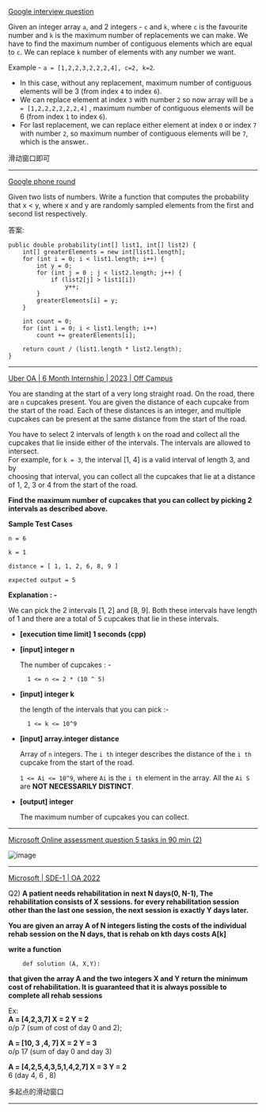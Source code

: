 [Google interview question](https://leetcode.com/discuss/interview-question/2064289/Google-interview-question)

Given an integer array  `a`, and 2 integers -  `c`  and  `k`, where  `c`  is the favourite number and  `k`  is the maximum number of replacements we can make. We have to find the maximum number of contiguous elements which are equal to  `c`. We can replace  `k`  number of elements with any number we want.

Example -  `a = [1,2,2,3,2,2,2,4], c=2, k=2`.

-   In this case, without any replacement, maximum number of contiguous elements will be 3 (from index  `4`  to index  `6`).
-   We can replace element at index  `3`  with number  `2`  so now array will be  `a = [1,2,2,2,2,2,2,4]`  , maximum number of contiguous elements will be 6 (from index  `1`  to index  `6`).
-   For last replacement, we can replace either element at index  `0`  or index  `7`  with number  `2`, so maximum number of contiguous elements will be  `7`, which is the answer..

滑动窗口即可

------------

[Google phone round](https://leetcode.com/discuss/interview-question/1107192/Google-phone-round)

Given two lists of numbers. Write a function that computes the probability that x < y, where x and y are randomly sampled elements from the first and second list respectively.

答案:
```
public double probability(int[] list1, int[] list2) {
    int[] greaterElements = new int[list1.length];
    for (int i = 0; i < list1.length; i++) {
        int y = 0;
        for (int j = 0 ; j < list2.length; j++) {
            if (list2[j] > list1[i])
                y++;
        }
        greaterElements[i] = y;
    }

    int count = 0;
    for (int i = 0; i < list1.length; i++)
        count += greaterElements[i];
   
    return count / (list1.length * list2.length);
}
```

---------------

[Uber OA | 6 Month Internship | 2023 | Off Campus](https://leetcode.com/discuss/interview-question/2624313/Uber-OA-or-6-Month-Internship-or-2023-or-Off-Campus)

You are standing at the start of a very long straight road. On the road, there are  `n`  cupcakes present. You are given the distance of each cupcake from the start of the road. Each of these distances is an integer, and multiple cupcakes can be present at the same distance from the start of the road.

You have to select 2 intervals of length  `k`  on the road and collect all the cupcakes that lie inside either of the intervals. The intervals are allowed to intersect.  
For example, for  `k = 3`, the interval [1, 4] is a valid interval of length 3, and by  
choosing that interval, you can collect all the cupcakes that lie at a distance of 1, 2, 3 or 4 from the start of the road.

**Find the maximum number of cupcakes that you can collect by picking 2 intervals as described above.**

**Sample Test Cases**

`n = 6`

`k = 1`

`distance = [ 1, 1, 2, 6, 8, 9 ]`

`expected output = 5`

**Explanation : -**

We can pick the 2 intervals [1, 2] and [8, 9]. Both these intervals have length of 1 and there are a total of 5 cupcakes that lie in these intervals.

-   **[execution time limit] 1 seconds (cpp)**
    
-   **[input] integer n**
    
    The number of cupcakes : -
    
    ```
      1 <= n <= 2 * (10 ^ 5)
    
    ```
    
-   **[input] integer k**
    
    the length of the intervals that you can pick :-
    
    ```
      1 <= k <= 10^9
    
    ```
    
-   **[input] array.integer distance**
    
    Array of  `n`  integers. The  `i th`  integer describes the distance of the  `i th`  cupcake from the start of the road.
    
    `1 <= Ai <= 10^9`, where  `Ai`  is the  `i th`  element in the array. All the  `Ai S`  are  **NOT NECESSARILY DISTINCT**.
    
-   **[output] integer**
    
    The maximum number of cupcakes you can collect.

-------------

[Microsoft Online assessment question 5 tasks in 90 min (2)](https://leetcode.com/discuss/interview-question/2220156/Microsoft-Online-assessment-question-5-tasks-in-90-min-%282%29)

![image](https://assets.leetcode.com/users/images/621c675c-b777-4559-8080-13c050cffda8_1656625048.6044838.png)

---------

[Microsoft | SDE-1 | OA 2022](https://leetcode.com/discuss/interview-question/2055241/Microsoft-or-SDE-1-or-OA-2022)

Q2)  **A patient needs rehabilitation in next N days(0, N-1), The rehabilitation consists of X sessions. for every rehabilitation session other than the last one session, the next session is exactly Y days later.**

**You are given an array A of N integers listing the costs of the individual rehab session on the N days, that is rehab on kth days costs A[k]**

**write a function**

```
    def solution (A, X,Y):

```

**that given the array A and the two integers X and Y return the minimum cost of rehabilitation. It is guaranteed that it is always possible to complete all rehab sessions**

Ex:  
**A = [4,2,3,7] X = 2 Y = 2**  
o/p 7 (sum of cost of day 0 and 2);

**A = [10, 3 ,4, 7] X = 2 Y = 3**  
o/p 17 (sum of day 0 and day 3)

**A = [4,2,5,4,3,5,1,4,2,7] X = 3 Y = 2**  
6 (day 4, 6 , 8)

多起点的滑动窗口 

-----------

<!--stackedit_data:
eyJoaXN0b3J5IjpbLTExMzIyNTkwMSw3MzA5OTgxMTZdfQ==
-->